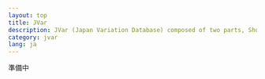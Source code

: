 ```yaml
---
layout: top
title: JVar
description: JVar (Japan Variation Database) composed of two parts, Short Genetic Variation (JVar-SNP) and Structural Variation (JVar-SV).
category: jvar
lang: ja
---
```


準備中